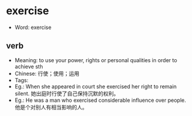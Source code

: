# exercise

- Word: exercise

## verb

- Meaning: to use your power, rights or personal qualities in order to achieve sth
- Chinese: 行使；使用；运用
- Tags: 
- Eg.: When she appeared in court she exercised her right to remain silent. 她出庭时行使了自己保持沉默的权利。
- Eg.: He was a man who exercised considerable influence over people. 他是个对别人有相当影响的人。

